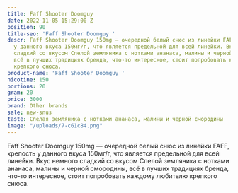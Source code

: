 ```yaml
---
title: Faff Shooter Doomguy
date: 2022-11-05 15:29:00 Z
position: 90
title-seo: 'Faff Shooter Doomguy '
descr: Faff Shooter Doomguy 150mg — очередной белый снюс из линейки FAFF, крепость
  у данного вкуса 150мг/г, что является предельной для всей линейки. Вкус немного
  сладкий со вкусом Спелой земляника с нотками ананаса, малины и черной смородины,
  всё в лучших традициях бренда, что-то интересное, стоит попробовать каждому любителю
  крепкого снюса.
product-name: 'Faff Shooter Doomguy '
nicotine: 150
portions: 20
gram: 20
price: 3000
brand: Other brands
sale: new-snus
taste: Спелая земляника с нотками ананаса, малины и черной смородины
image: "/uploads/7-c61c84.png"
---
```


Faff Shooter Doomguy 150mg — очередной белый снюс из линейки FAFF, крепость у данного вкуса 150мг/г, что является предельной для всей линейки. Вкус немного сладкий со вкусом Спелой земляника с нотками ананаса, малины и черной смородины, всё в лучших традициях бренда, что-то интересное, стоит попробовать каждому любителю крепкого снюса.